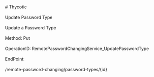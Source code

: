 <br>#     Thycotic</br>
<br>Update Password Type</br>
<br>Update a Password Type</br>
<br>Method: Put</br>
<br>OperationID: RemotePasswordChangingService_UpdatePasswordType</br>
<br>EndPoint:</br>
<br>/remote-password-changing/password-types/{id}</br>
